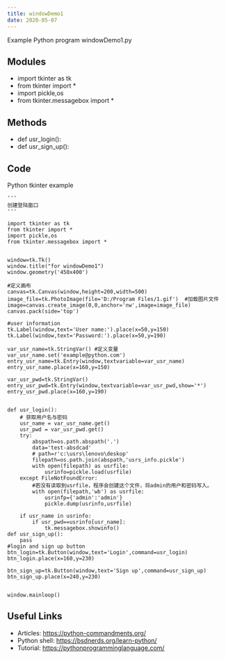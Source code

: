 ```yaml
---
title: windowDemo1
date: 2020-05-07
---
```

Example Python program windowDemo1.py

## Modules

* import tkinter as tk
* from tkinter import *
* import pickle,os
* from tkinter.messagebox import *

## Methods

* def usr_login():
* def usr_sign_up():

## Code

Python tkinter example

    '''
    创建登陆窗口
    '''
    
    import tkinter as tk
    from tkinter import *
    import pickle,os
    from tkinter.messagebox import *
    
    
    window=tk.Tk()
    window.title("for windowDemo1")
    window.geometry('450x400')
    
    #定义画布
    canvas=tk.Canvas(window,height=200,width=500)
    image_file=tk.PhotoImage(file='D:/Program Files/1.gif')  #加载图片文件
    image=canvas.create_image(0,0,anchor='nw',image=image_file)
    canvas.pack(side='top')
    
    #user information
    tk.Label(window,text='User name:').place(x=50,y=150)
    tk.Label(window,text='Password:').place(x=50,y=190)
    
    var_usr_name=tk.StringVar() #定义变量
    var_usr_name.set('example@python.com')
    entry_usr_name=tk.Entry(window,textvariable=var_usr_name)
    entry_usr_name.place(x=160,y=150)
    
    var_usr_pwd=tk.StringVar()
    entry_usr_pwd=tk.Entry(window,textvariable=var_usr_pwd,show='*')
    entry_usr_pwd.place(x=160,y=190)
    
    
    def usr_login():
        # 获取用户名与密码
        usr_name = var_usr_name.get()
        usr_pwd = var_usr_pwd.get()
        try:
            abspath=os.path.abspath('.')
            data='test-absdcad'
            # path=r'c:\usrs\lenovo\deskop'
            filepath=os.path.join(abspath,'usrs_info.pickle')
            with open(filepath) as usrfile:
                usrinfo=pickle.load(usrfile)
        except FileNotFoundError:
            #若没有读取到usrfile，程序会创建这个文件，将admin的用户和密码写入。
            with open(filepath,'wb') as usrfile:
                usrinfp={'admin':'admin'}
                pickle.dump(usrinfo,usrfile)
    
        if usr_name in usrinfo:
            if usr_pwd==usrinfo[usr_name]:
                tk.messagebox.showinfo()
    def usr_sign_up():
        pass
    #login and sign up button
    btn_login=tk.Button(window,text='Login',command=usr_login)
    btn_login.place(x=160,y=230)
    
    btn_sign_up=tk.Button(window,text='Sign up',command=usr_sign_up)
    btn_sign_up.place(x=240,y=230)
    
    
    window.mainloop()

## Useful Links

- Articles: https://python-commandments.org/
- Python shell: https://bsdnerds.org/learn-python/
- Tutorial: https://pythonprogramminglanguage.com/
